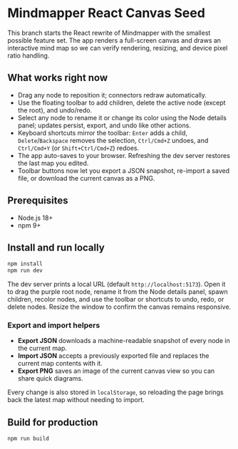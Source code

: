 # Mindmapper React Canvas Seed

This branch starts the React rewrite of Mindmapper with the smallest possible feature set. The app renders a full-screen canvas
and draws an interactive mind map so we can verify rendering, resizing, and device pixel ratio handling.

## What works right now
- Drag any node to reposition it; connectors redraw automatically.
- Use the floating toolbar to add children, delete the active node (except the root), and undo/redo.
- Select any node to rename it or change its color using the Node details panel; updates persist, export, and undo like other actions.
- Keyboard shortcuts mirror the toolbar: `Enter` adds a child, `Delete`/`Backspace` removes the selection, `Ctrl/Cmd+Z` undoes,
  and `Ctrl/Cmd+Y` (or `Shift+Ctrl/Cmd+Z`) redoes.
- The app auto-saves to your browser. Refreshing the dev server restores the last map you edited.
- Toolbar buttons now let you export a JSON snapshot, re-import a saved file, or download the current canvas as a PNG.

## Prerequisites
- Node.js 18+
- npm 9+

## Install and run locally
```bash
npm install
npm run dev
```

The dev server prints a local URL (default `http://localhost:5173`). Open it to drag the purple root node, rename it from the Node details panel, spawn children, recolor nodes, and use the toolbar or shortcuts to undo, redo, or delete nodes. Resize the window to confirm the canvas remains responsive.

### Export and import helpers
- **Export JSON** downloads a machine-readable snapshot of every node in the current map.
- **Import JSON** accepts a previously exported file and replaces the current map contents with it.
- **Export PNG** saves an image of the current canvas view so you can share quick diagrams.

Every change is also stored in `localStorage`, so reloading the page brings back the latest map without needing to import.

## Build for production
```bash
npm run build
```
